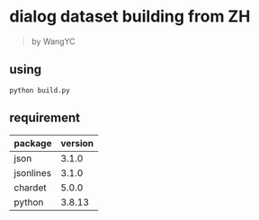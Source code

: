 # dialog dataset building from ZH

> by WangYC

## using

```shell
python build.py
```

## requirement

| package   | version |
| --------- | ------- |
| json      | 3.1.0   |
| jsonlines | 3.1.0   |
| chardet   | 5.0.0   |
| python    | 3.8.13  |

